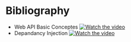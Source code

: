 # Bibliography

- Web API Basic Conceptes
  [![Watch the video](https://i.ytimg.com/vi/KXPbJ9I4ce0/hqdefault.jpg?sqp=-oaymwEbCKgBEF5IVfKriqkDDggBFQAAiEIYAXABwAEG&rs=AOn4CLCtuSmyaN4Whi6mfmBgxxVW4salXw)](https://www.youtube.com/watch?v=KXPbJ9I4ce0&list=PL6n9fhu94yhVkdrusLaQsfERmL_Jh4XmU&index=18)
- Depandancy Injection
  [![Watch the video](https://i.ytimg.com/vi/BPGtVpu81ek/hqdefault.jpg?sqp=-oaymwEbCKgBEF5IVfKriqkDDggBFQAAiEIYAXABwAEG&rs=AOn4CLAfs6pWsQONYsQEbT6-NuQmynaq8A)](https://www.youtube.com/watch?v=BPGtVpu81ek&list=PL6n9fhu94yhVkdrusLaQsfERmL_Jh4XmU&index=20)